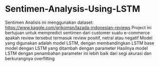 # Sentimen-Analysis-Using-LSTM
Sentimen Analisis ini menggunakan dataset: https://www.kaggle.com/grikomsn/lazada-indonesian-reviews
Project ini bertujuan untuk mempredict sentimen dari customer suatu e-commerce apakah review tersebut termasuk review positif, netral atau negatif
Model yang digunakan adalah model LSTM, dengan membandingkan LSTM base model dengan LSTM yang ditambah dengan parameter
Hasilnya model LSTM dengan penambahan parameter ini lebih baik dari segi akurasi dan berkurangnya overfitting
